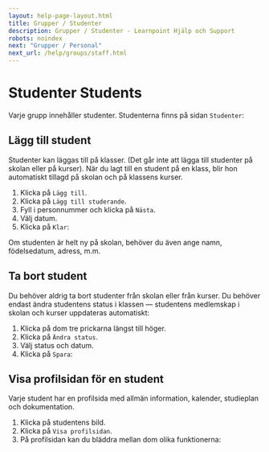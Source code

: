 ```yaml
---
layout: help-page-layout.html
title: Grupper / Studenter
description: Grupper / Studenter - Learnpoint Hjälp och Support
robots: noindex
next: "Grupper / Personal"
next_url: /help/groups/staff.html
---
```


<h1>
    <span lang="sv">Studenter</span>
    <span lang="en">Students</span>
</h1>

<!-- only-in-swedish.html -->

Varje grupp innehåller studenter. Studenterna finns på sidan `Studenter`:

<!-- desktop-screenshot.html, { src: "_assets/students.png", alt: "Studenter", theme: "light" } -->


## Lägg till student

Studenter kan läggas till på klasser. (Det går inte att lägga till studenter på skolan eller på kurser). När du lagt till en student på en klass, blir hon automatiskt tillagd på skolan och på klassens kurser.

1. Klicka på `Lägg till`.
2. Klicka på `Lägg till studerande`.
3. Fyll i personnummer och klicka på `Nästa`.
4. Välj datum.
5. Klicka på `Klar`:

<!-- desktop-recording.html, { src: "_assets/add-student.mp4", alt: "Lägg till student", theme: "light" } -->

Om studenten är helt ny på skolan, behöver du även ange namn, födelsedatum, adress, m.m.


## Ta bort student

Du behöver aldrig ta bort studenter från skolan eller från kurser. Du behöver endast ändra studentens status i klassen — studentens medlemskap i skolan och kurser uppdateras automatiskt:

1. Klicka på dom tre prickarna längst till höger.
2. Klicka på `Ändra status`.
3. Välj status och datum.
4. Klicka på `Spara`:

<!-- desktop-recording.html, { src: "_assets/remove-student.mp4", alt: "Ta bort student", theme: "light" } -->


## Visa profilsidan för en student

Varje student har en profilsida med allmän information, kalender, studieplan och dokumentation.

1. Klicka på studentens bild.
2. Klicka på `Visa profilsidan`.
3. På profilsidan kan du bläddra mellan dom olika funktionerna:

<!-- desktop-recording.html, { src: "_assets/view-student-profile-page.mp4", alt: "Visa profilsidan för en student", theme: "light" } -->
